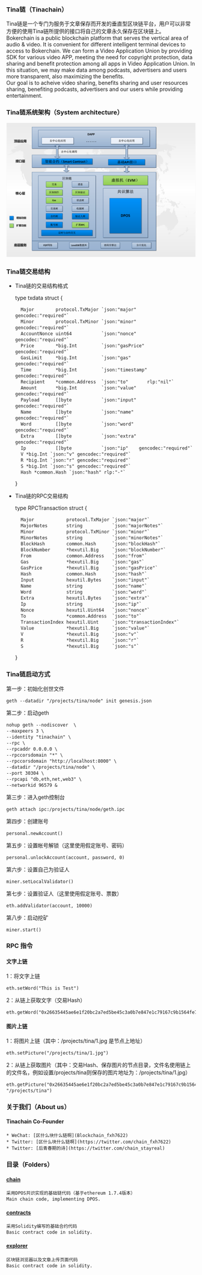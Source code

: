 
### Tina链（Tinachain）
Tina链是一个专门为服务于文章保存而开发的垂直型区块链平台，用户可以非常方便的使用Tina链所提供的接口将自己的文章永久保存在区块链上。<br/>
Bokerchain is a public blockchain platform that serves the vertical area of audio & video. It is convenient for different intelligent terminal devices to access to Bokerchain. We can form a Video Application Union by providing SDK for various video APP, meeting the need for copyright protection, data sharing and benefit protection among all apps in Video Application Union. In this situation, we may make data among podcasts, advertisers and users more transparent, also maximizing the benefits.<br/>
Our goal is to acheive video sharing, benefits sharing and user resources sharing, benefiting podcasts, advertisers and our users while providing entertainment.

### Tina链系统架构（System architecture）
![Image text](https://github.com/Tinachain/Tina/blob/master/image/Architecture.png)

### Tina链交易结构
* Tina链的交易结构格式

    type txdata struct {
    
        Major        protocol.TxMajor `json:"major"   gencodec:"required"`          
        Minor        protocol.TxMinor `json:"minor"   gencodec:"required"`          
        AccountNonce uint64           `json:"nonce"    gencodec:"required"`         
        Price        *big.Int         `json:"gasPrice" gencodec:"required"`         
    	GasLimit     *big.Int         `json:"gas"      gencodec:"required"`         
    	Time         *big.Int         `json:"timestamp"        gencodec:"required"` 
    	Recipient    *common.Address  `json:"to"       rlp:"nil"`                   
    	Amount       *big.Int         `json:"value"    gencodec:"required"`         
    	Payload      []byte           `json:"input"    gencodec:"required"`         
    	Name         []byte           `json:"name"    gencodec:"required"`          
    	Word         []byte           `json:"word"    gencodec:"required"`          
    	Extra        []byte           `json:"extra"    gencodec:"required"`         
    	Ip           []byte           `json:"ip"    gencodec:"required"`            
    	V *big.Int `json:"v" gencodec:"required"`
    	R *big.Int `json:"r" gencodec:"required"`
    	S *big.Int `json:"s" gencodec:"required"`
    	Hash *common.Hash `json:"hash" rlp:"-"`
    }

* Tina链的RPC交易结构

    type RPCTransaction struct {
	
    	Major            protocol.TxMajor `json:"major"`
    	MajorNotes       string           `json:"majorNotes"`
    	Minor            protocol.TxMinor `json:"minor"`
    	MinorNotes       string           `json:"minorNotes"`
    	BlockHash        common.Hash      `json:"blockHash"`
    	BlockNumber      *hexutil.Big     `json:"blockNumber"`
    	From             common.Address   `json:"from"`
    	Gas              *hexutil.Big     `json:"gas"`
    	GasPrice         *hexutil.Big     `json:"gasPrice"`
    	Hash             common.Hash      `json:"hash"`
    	Input            hexutil.Bytes    `json:"input"`
    	Name             string           `json:"name"`
    	Word             string           `json:"word"`
    	Extra            hexutil.Bytes    `json:"extra"`
    	Ip               string           `json:"ip"`
    	Nonce            hexutil.Uint64   `json:"nonce"`
    	To               *common.Address  `json:"to"`
    	TransactionIndex hexutil.Uint     `json:"transactionIndex"`
    	Value            *hexutil.Big     `json:"value"`
    	V                *hexutil.Big     `json:"v"`
    	R                *hexutil.Big     `json:"r"`
    	S                *hexutil.Big     `json:"s"`
    }

### Tina链启动方式

第一步：初始化创世文件

    geth --datadir "/projects/tina/node" init genesis.json


第二步：启动geth

    nohup geth --nodiscover  \
    --maxpeers 3 \
    --identity "tinachain" \
    --rpc \
    --rpcaddr 0.0.0.0 \
    --rpccorsdomain "*" \
    --rpccorsdomain "http://localhost:8000" \
    --datadir "/projects/tina/node" \
    --port 30304 \
    --rpcapi "db,eth,net,web3" \
    --networkid 96579 &


第三步：进入geth控制台

    geth attach ipc:/projects/tina/node/geth.ipc

第四步：创建账号

    personal.newAccount()


第五步：设置帐号解锁（这里使用假定账号、密码）

    personal.unlockAccount(account, password, 0)

第六步：设置自己为验证人

    miner.setLocalValidator()

第七步：设置验证人（这里使用假定账号、票数）

    eth.addValidator(account, 10000)

第八步：启动挖矿

    miner.start()
	
	
### RPC 指令

#### 文字上链

1：将文字上链

    eth.setWord("This is Test")
    
2：从链上获取文字（交易Hash）

    eth.getWord("0x26635445ae6e1f20bc2a7ed5be45c3a0b7e847e1c79167c9b1564fe77ef72094")


#### 图片上链

1：将图片上链（其中：/projects/tina/1.jpg 是节点上地址）

    eth.setPicture("/projects/tina/1.jpg")
	
2：从链上获取图片（其中：交易Hash、保存图片的节点目录，文件名使用链上的文件名，例如设置/projects/tina则保存的图片地址为：/projects/tina/1.jpg）

    eth.getPicture("0x26635445ae6e1f20bc2a7ed5be45c3a0b7e847e1c79167c9b1564fe77ef72094", "/projects/tina")



### 关于我们（About us）

#### Tinachain Co-Founder
	* WeChat: [区什么块什么链啊](Blockchain_fxh7622) 	
	* Twitter: [区什么块什么链啊](https://twitter.com/chain_fxh7622) 
	* Twitter: [后青春期的诗](https://twitter.com/chain_stayreal)


### 目录（Folders）

#### [chain](https://github.com/Bokerchain/Boker/tree/master/chain)
    采用DPOS共识实现的基础链代码（基于ethereum 1.7.4版本）
    Main chain code, implementing DPOS.

#### [contracts](https://github.com/Bokerchain/Boker/tree/master/contracts)
    采用Solidity编写的基础合约代码
    Basic contract code in solidity.

#### [explorer](https://github.com/Bokerchain/Boker/tree/master/explorer)
    区块链浏览器以及文章上传页面代码
    Basic contract code in solidity.
